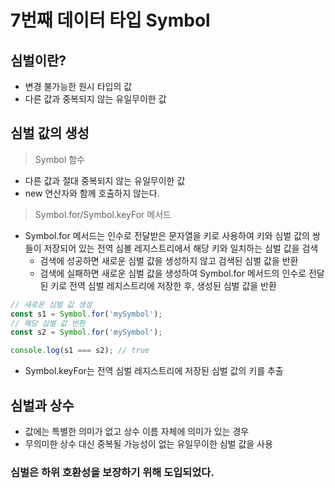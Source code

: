 # 7번째 데이터 타입 Symbol

## 심벌이란?

- 변경 불가능한 원시 타입의 값
- 다른 값과 중복되지 않는 유일무이한 값

## 심벌 값의 생성

> Symbol 함수

- 다른 값과 절대 중복되지 않는 유일무이한 값
- new 연산자와 함께 호출하지 않는다.

> Symbol.for/Symbol.keyFor 메서드

- Symbol.for 메서드는 인수로 전달받은 문자열을 키로 사용하여 키와 심벌 값의 쌍들이 저장되어 있는 전역 심볼 레지스트리에서 해당 키와 일치하는 심벌 값을 검색
  - 검색에 성공하면 새로운 심벌 값을 생성하지 않고 검색된 심벌 값을 반환
  - 검색에 실패하면 새로운 심벌 값을 생성하여 Symbol.for 메서드의 인수로 전달된 키로 전역 심벌 레지스트리에 저장한 후, 생성된 심벌 값을 반환

```js
// 새로운 심벌 값 생성
const s1 = Symbol.for('mySymbol');
// 해당 심벌 값 반환
const s2 = Symbol.for('mySymbol');

console.log(s1 === s2); // true
```

- Symbol.keyFor는 전역 심벌 레지스트리에 저장된 심벌 값의 키를 추출

## 심벌과 상수

- 값에는 특별한 의미가 없고 상수 이름 자체에 의미가 있는 경우
- 무의미한 상수 대신 중복될 가능성이 없는 유일무이한 심벌 값을 사용

### 심벌은 하위 호환성을 보장하기 위해 도입되었다.
